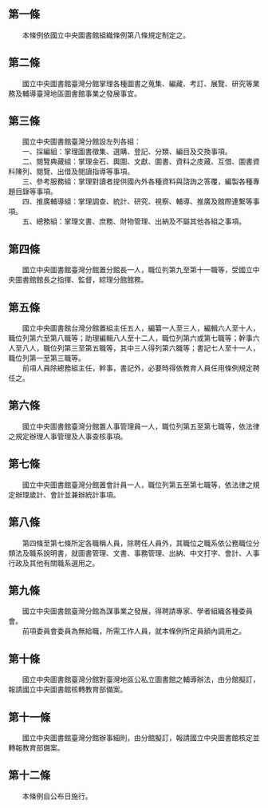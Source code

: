 第一條 
-------
　　本條例依國立中央圖書館組織條例第八條規定制定之。  


第二條 
-------
　　國立中央圖書館臺灣分館掌理各種圖書之蒐集、編藏、考訂、展覽、研究等業務及輔導臺灣地區圖書館事業之發展事宜。  


第三條 
-------
　　國立中央圖書館臺灣分館設左列各組：  
　　一、採編組：掌理圖書徵集、選購、登記、分類、編目及交換事項。  
　　二、閱覽典藏組：掌理金石、輿圖、文獻、圖書、資料之庋藏、互借、圖書資料陳列、閱覽、出借及閱讀指導等事項。  
　　三、參考服務組：掌理對讀者提供國內外各種資料與諮詢之答覆，編製各種專題目錄等事項。  
　　四、推廣輔導組：掌理調查、統計、研究、視察、輔導、推廣及館際連繫等事項。  
　　五、總務組：掌理文書、庶務、財物管理、出納及不屬其他各組之事項。  


第四條 
-------
　　國立中央圖書館臺灣分館置分館長一人，職位列第九至第十一職等，受國立中央圖書館館長之指揮、監督，綜理分館館務。  


第五條 
-------
　　國立中央圖書館台灣分館置組主任五人，編纂一人至三人，編輯六人至十人，職位列第六至第八職等；助理編輯八人至十二人，職位列第六或第七職等；幹事六人至八人，職位列第三至第五職等，其中三人得列第六職等；書記七人至十一人，職位列第一至第三職等。  
　　前項人員除總務組主任，幹事，書記外，必要時得依教育人員任用條例規定聘任之。  


第六條 
-------
　　國立中央圖書館臺灣分館置人事管理員一人，職位列第五至第七職等，依法律之規定辦理人事管理及人事查核事項。  


第七條 
-------
　　國立中央圖書館臺灣分館置會計員一人，職位列第五至第七職等，依法律之規定辦理歲計、會計並兼辦統計事項。  


第八條 
-------
　　第四條至第七條所定各職稱人員，除聘任人員外，其職位之職系依公務職位分類法及職系說明書，就圖書管理、文書、事務管理、出納、中文打字、會計、人事行政及其他有關職系選用之。  


第九條 
-------
　　國立中央圖書館臺灣分館為謀事業之發展，得聘請專家、學者組織各種委員會。  
　　前項委員會委員為無給職，所需工作人員，就本條例所定員額內調用之。  


第十條 
-------
　　國立中央圖書館臺灣分館對臺灣地區公私立圖書館之輔導辦法，由分館擬訂，報請國立中央圖書館核轉教育部備案。  


第十一條 
---------
　　國立中央圖書館臺灣分館辦事細則，由分館擬訂，報請國立中央圖書館核定並轉報教育部備案。  


第十二條 
---------
　　本條例自公布日施行。